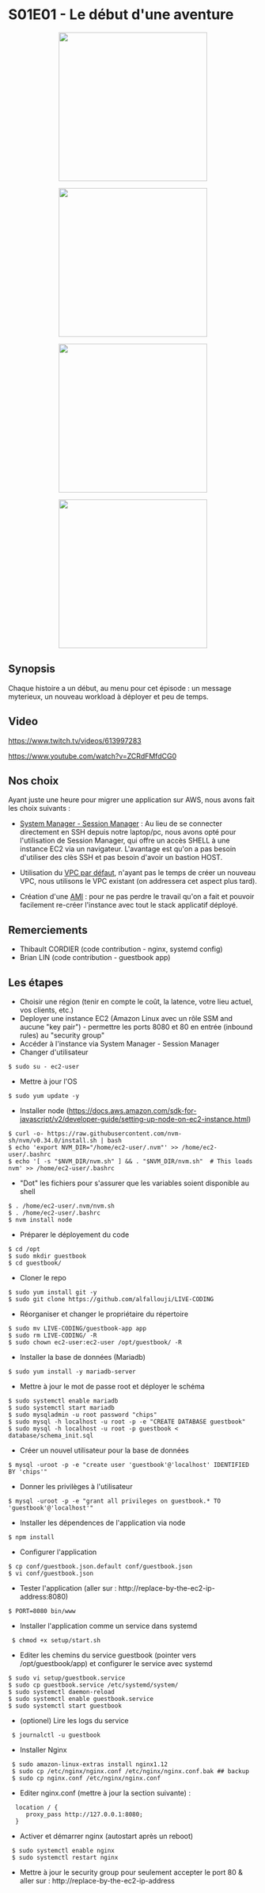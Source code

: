 # S01E01 - Le début d'une aventure 

<p align="center"><img height="300" src="https://raw.githubusercontent.com/alfallouji/LIVE-CODING/master/episodes/assets/s01e01-a.png" /></p>

<p align="center"><img height="300" src="https://raw.githubusercontent.com/alfallouji/LIVE-CODING/master/episodes/assets/s01e01-b.png" /></p>

<p align="center"><img height="300" src="https://raw.githubusercontent.com/alfallouji/LIVE-CODING/master/episodes/assets/s01e01-c.png" /></p>

<p align="center"><img height="300" src="https://raw.githubusercontent.com/alfallouji/LIVE-CODING/master/episodes/assets/s01e01-d.png" /></p>

## Synopsis
Chaque histoire a un début, au menu pour cet épisode : un message myterieux, un nouveau workload à déployer et peu de temps. 

## Video
https://www.twitch.tv/videos/613997283

https://www.youtube.com/watch?v=ZCRdFMfdCG0

## Nos choix
Ayant juste une heure pour migrer une application sur AWS, nous avons fait les choix suivants : 

 - [System Manager - Session Manager](https://docs.aws.amazon.com/systems-manager/latest/userguide/session-manager.html) : Au lieu de se connecter directement en SSH depuis notre laptop/pc, nous avons opté pour l'utilisation de Session Manager, qui offre un accès SHELL à une instance EC2 via un navigateur. L'avantage est qu'on a pas besoin d'utiliser des clès SSH et pas besoin d'avoir un bastion HOST. 

 - Utilisation du [VPC par défaut](https://docs.aws.amazon.com/vpc/latest/userguide/default-vpc.html), n'ayant pas le temps de créer un nouveau VPC, nous utilisons le VPC existant (on addressera cet aspect plus tard).
 
 - Création d'une [AMI](https://docs.aws.amazon.com/fr_fr/AWSEC2/latest/UserGuide/AMIs.html) : pour ne pas perdre le travail qu'on a fait et pouvoir facilement re-créer l'instance avec tout le stack applicatif déployé.

## Remerciements
 - Thibault CORDIER (code contribution - nginx, systemd config)
 - Brian LIN (code contribution - guestbook app)

## Les étapes

 * Choisir une région (tenir en compte le coût, la latence, votre lieu actuel, vos clients, etc.)
 * Deployer une instance EC2 (Amazon Linux avec un rôle SSM and aucune "key pair") - permettre les ports 8080 et 80 en entrée (inbound rules) au "security group"
 * Accéder à l'instance via System Manager - Session Manager 
 * Changer d'utilisateur
 
 ```console
 $ sudo su - ec2-user
```

 * Mettre à jour l'OS 
 
 ```console 
 $ sudo yum update -y
```

 * Installer node (https://docs.aws.amazon.com/sdk-for-javascript/v2/developer-guide/setting-up-node-on-ec2-instance.html)
 
 ```console 
 $ curl -o- https://raw.githubusercontent.com/nvm-sh/nvm/v0.34.0/install.sh | bash
 $ echo 'export NVM_DIR="/home/ec2-user/.nvm"' >> /home/ec2-user/.bashrc
 $ echo '[ -s "$NVM_DIR/nvm.sh" ] && . "$NVM_DIR/nvm.sh"  # This loads nvm' >> /home/ec2-user/.bashrc
```

* "Dot" les fichiers pour s'assurer que les variables soient disponible au shell

 ```console 
 $ . /home/ec2-user/.nvm/nvm.sh
 $ . /home/ec2-user/.bashrc
 $ nvm install node
```

 * Préparer le déployement du code
 
 ```console  
 $ cd /opt
 $ sudo mkdir guestbook
 $ cd guestbook/
```

 * Cloner le repo
 
 ```console  
 $ sudo yum install git -y
 $ sudo git clone https://github.com/alfallouji/LIVE-CODING
```

 * Réorganiser et changer le propriétaire du répertoire
 
 ```console  
 $ sudo mv LIVE-CODING/guestbook-app app
 $ sudo rm LIVE-CODING/ -R
 $ sudo chown ec2-user:ec2-user /opt/guestbook/ -R
```

 * Installer la base de données (Mariadb)
 
 ```console  
 $ sudo yum install -y mariadb-server
```

 * Mettre à jour le mot de passe root et déployer le schéma
 
 ```console  
 $ sudo systemctl enable mariadb
 $ sudo systemctl start mariadb
 $ sudo mysqladmin -u root password "chips"
 $ sudo mysql -h localhost -u root -p -e "CREATE DATABASE guestbook"
 $ sudo mysql -h localhost -u root -p guestbook < database/schema_init.sql
```

 * Créer un nouvel utilisateur pour la base de données
 
 ```console  
 $ mysql -uroot -p -e "create user 'guestbook'@'localhost' IDENTIFIED BY 'chips'"
```

 * Donner les privilèges à l'utilisateur
 
 ```console  
 $ mysql -uroot -p -e "grant all privileges on guestbook.* TO 'guestbook'@'localhost'"
```

 * Installer les dépendences de l'application via node
 
 ```console  
 $ npm install
```

 * Configurer l'application
 
 ```console  
 $ cp conf/guestbook.json.default conf/guestbook.json
 $ vi conf/guestbook.json
 ```
 
 * Tester l'application (aller sur : http://replace-by-the-ec2-ip-address:8080)
 
  ```console 
 $ PORT=8080 bin/www
 ```

 * Installer l'application comme un service dans systemd
 
```console 
 $ chmod +x setup/start.sh
```

 * Editer les chemins du service guestbook (pointer vers /opt/guestbook/app) et configurer le service avec systemd
 
 ```console 
 $ sudo vi setup/guestbook.service
 $ sudo cp guestbook.service /etc/systemd/system/
 $ sudo systemctl daemon-reload
 $ sudo systemctl enable guestbook.service
 $ sudo systemctl start guestbook
```

 * (optionel) Lire les logs du service 
 
```console
 $ journalctl -u guestbook
```

 * Installer Nginx
 
```console
 $ sudo amazon-linux-extras install nginx1.12
 $ sudo cp /etc/nginx/nginx.conf /etc/nginx/nginx.conf.bak ## backup
 $ sudo cp nginx.conf /etc/nginx/nginx.conf
 ```

 * Editer nginx.conf (mettre à jour la section suivante) :
 
```console  
  location / {
     proxy_pass http://127.0.0.1:8080;
  }
```

 * Activer et démarrer nginx (autostart après un reboot)
 
```console  
 $ sudo systemctl enable nginx
 $ sudo systemctl restart nginx
```
 
 * Mettre à jour le security group pour seulement accepter le port 80 & aller sur : http://replace-by-the-ec2-ip-address
